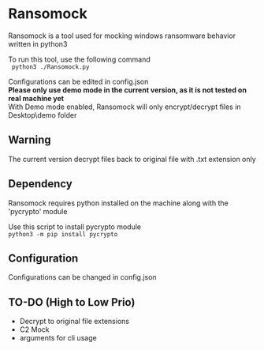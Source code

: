 # Ransomock
Ransomock is a tool used for mocking windows ransomware behavior written in python3  
  
To run this tool, use the following command  
` python3 ./Ransomock.py`

Configurations can be edited in config.json  
**Please only use demo mode in the current version, as it is not tested on real machine yet**  
With Demo mode enabled, Ransomock will only encrypt/decrypt files in Desktop\demo folder


## Warning
The current version decrypt files back to original file with .txt extension only

## Dependency
Ransomock requires python installed on the machine along with the 'pycrypto' module  
  
Use this script to install pycrypto module  
` python3 -m pip install pycrypto `

## Configuration
Configurations can be changed in config.json

## TO-DO (High to Low Prio)
- Decrypt to original file extensions
- C2 Mock
- arguments for cli usage
